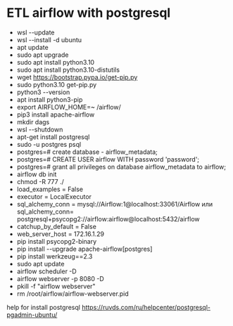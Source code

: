 # ETL airflow with postgresql

- wsl --update
- wsl --install -d ubuntu
- apt update
- sudo apt upgrade
- sudo apt install python3.10
- sudo apt install python3.10-distutils
- wget https://bootstrap.pypa.io/get-pip.py
- sudo python3.10 get-pip.py
- python3 --version
- apt install python3-pip
- export AIRFLOW_HOME=~ /airflow/
- pip3 install apache-airflow
- mkdir dags
- wsl --shutdown
- apt-get install postgresql
- sudo -u postgres psql
- postgres=# create database - airflow_metadata;
- postgres=# CREATE USER airflow WITH password 'password';
- postgres=# grant all privileges on database airflow_metadata to airflow;
- airflow db init
- chmod -R 777 ./
- load_examples = False
- executor = LocalExecutor
- sql_alchemy_conn = mysql://Airflow:1@localhost:33061/Airflow
или sql_alchemy_conn= postgresql+psycopg2://airflow:airflow@localhost:5432/airflow
- catchup_by_default = False
- web_server_host = 172.16.1.29
- pip install psycopg2-binary
- pip install --upgrade apache-airflow[postgres]
- pip install werkzeug==2.3
- sudo apt update
- airflow scheduler -D
- airflow webserver -p 8080 -D
- pkill -f "airflow webserver"
- rm /root/airflow/airflow-webserver.pid


help for install postgresql
https://ruvds.com/ru/helpcenter/postgresql-pgadmin-ubuntu/
